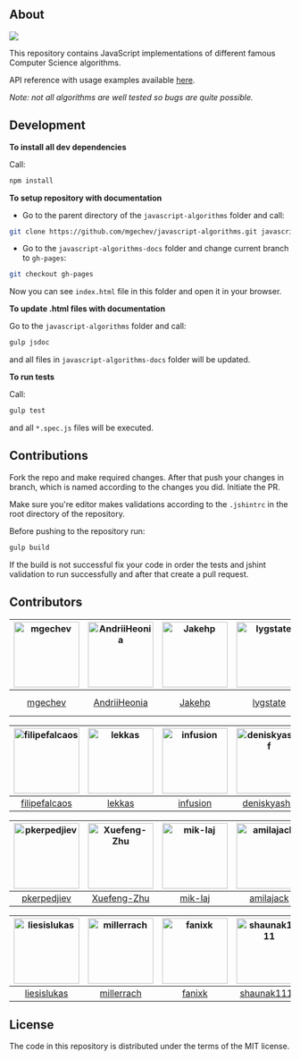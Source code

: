 ## About

![](https://travis-ci.org/mgechev/javascript-algorithms.svg?branch=master)

This repository contains JavaScript implementations of different famous Computer Science algorithms.

API reference with usage examples available <a href="https://mgechev.github.io/javascript-algorithms/" target="_blank">here</a>.

*Note: not all algorithms are well tested so bugs are quite possible.*

## Development

**To install all dev dependencies**

Call:

```bash
npm install
```

**To setup repository with documentation**

- Go to the parent directory of the `javascript-algorithms` folder and call:

```bash
git clone https://github.com/mgechev/javascript-algorithms.git javascript-algorithms-docs
```

- Go to the `javascript-algorithms-docs` folder and change current branch to `gh-pages`:

```bash
git checkout gh-pages
```

Now you can see `index.html` file in this folder and open it in your browser.

**To update .html files with documentation**

Go to the `javascript-algorithms` folder and call:

```bash
gulp jsdoc
```

and all files in `javascript-algorithms-docs` folder will be updated.

**To run tests**

Call:

```bash
gulp test
```

and all `*.spec.js` files will be executed.

## Contributions

Fork the repo and make required changes. After that push your changes in branch, which is named according to the changes you did.
Initiate the PR.

Make sure you're editor makes validations according to the `.jshintrc` in the root directory of the repository.

Before pushing to the repository run:

```bash
gulp build
```

If the build is not successful fix your code in order the tests and jshint validation to run successfully and after that create a pull request.

## Contributors

[<img alt="mgechev" src="https://avatars2.githubusercontent.com/u/455023?v=3&s=117" width="117">](https://github.com/mgechev) |[<img alt="AndriiHeonia" src="https://avatars2.githubusercontent.com/u/773648?v=3&s=117" width="117">](https://github.com/AndriiHeonia) |[<img alt="Jakehp" src="https://avatars2.githubusercontent.com/u/1854569?v=3&s=117" width="117">](https://github.com/Jakehp) |[<img alt="lygstate" src="https://avatars0.githubusercontent.com/u/121040?v=3&s=117" width="117">](https://github.com/lygstate) |[<img alt="krzysztof-grzybek" src="https://avatars3.githubusercontent.com/u/6236664?v=3&s=117" width="117">](https://github.com/krzysztof-grzybek) |[<img alt="pvoznenko" src="https://avatars0.githubusercontent.com/u/1098414?v=3&s=117" width="117">](https://github.com/pvoznenko) |
:---: |:---: |:---: |:---: |:---: |:---: |
[mgechev](https://github.com/mgechev) |[AndriiHeonia](https://github.com/AndriiHeonia) |[Jakehp](https://github.com/Jakehp) |[lygstate](https://github.com/lygstate) |[krzysztof-grzybek](https://github.com/krzysztof-grzybek) |[pvoznenko](https://github.com/pvoznenko) |

[<img alt="filipefalcaos" src="https://avatars1.githubusercontent.com/u/9125631?v=3&s=117" width="117">](https://github.com/filipefalcaos) |[<img alt="lekkas" src="https://avatars0.githubusercontent.com/u/5211478?v=3&s=117" width="117">](https://github.com/lekkas) |[<img alt="infusion" src="https://avatars0.githubusercontent.com/u/197742?v=3&s=117" width="117">](https://github.com/infusion) |[<img alt="deniskyashif" src="https://avatars1.githubusercontent.com/u/5999271?v=3&s=117" width="117">](https://github.com/deniskyashif) |[<img alt="designeng" src="https://avatars3.githubusercontent.com/u/2807469?v=3&s=117" width="117">](https://github.com/designeng) |[<img alt="Microfed" src="https://avatars2.githubusercontent.com/u/613179?v=3&s=117" width="117">](https://github.com/Microfed) |
:---: |:---: |:---: |:---: |:---: |:---: |
[filipefalcaos](https://github.com/filipefalcaos) |[lekkas](https://github.com/lekkas) |[infusion](https://github.com/infusion) |[deniskyashif](https://github.com/deniskyashif) |[designeng](https://github.com/designeng) |[Microfed](https://github.com/Microfed) |

[<img alt="pkerpedjiev" src="https://avatars0.githubusercontent.com/u/2143629?v=3&s=117" width="117">](https://github.com/pkerpedjiev) |[<img alt="Xuefeng-Zhu" src="https://avatars3.githubusercontent.com/u/5875315?v=3&s=117" width="117">](https://github.com/Xuefeng-Zhu) |[<img alt="mik-laj" src="https://avatars2.githubusercontent.com/u/12058428?v=3&s=117" width="117">](https://github.com/mik-laj) |[<img alt="amilajack" src="https://avatars2.githubusercontent.com/u/6374832?v=3&s=117" width="117">](https://github.com/amilajack) |[<img alt="ysharplanguage" src="https://avatars3.githubusercontent.com/u/1055314?v=3&s=117" width="117">](https://github.com/ysharplanguage) |[<img alt="contra" src="https://avatars3.githubusercontent.com/u/425716?v=3&s=117" width="117">](https://github.com/contra) |
:---: |:---: |:---: |:---: |:---: |:---: |
[pkerpedjiev](https://github.com/pkerpedjiev) |[Xuefeng-Zhu](https://github.com/Xuefeng-Zhu) |[mik-laj](https://github.com/mik-laj) |[amilajack](https://github.com/amilajack) |[ysharplanguage](https://github.com/ysharplanguage) |[contra](https://github.com/contra) |

[<img alt="liesislukas" src="https://avatars0.githubusercontent.com/u/2733862?v=3&s=117" width="117">](https://github.com/liesislukas) |[<img alt="millerrach" src="https://avatars1.githubusercontent.com/u/12432794?v=3&s=117" width="117">](https://github.com/millerrach) |[<img alt="fanixk" src="https://avatars1.githubusercontent.com/u/921156?v=3&s=117" width="117">](https://github.com/fanixk) |[<img alt="shaunak1111" src="https://avatars0.githubusercontent.com/u/1323960?v=3&s=117" width="117">](https://github.com/shaunak1111)|[<img alt="kdamball" src="https://avatars0.githubusercontent.com/u/3318312?v=3&s=117" width="117">](https://github.com/kdamball) |
:---: |:---: |:---: |:---: |:---: |
[liesislukas](https://github.com/liesislukas) |[millerrach](https://github.com/millerrach) |[fanixk](https://github.com/fanixk) |[shaunak1111](https://github.com/shaunak1111) |[kdamball](https://github.com/kdamball) |

## License

The code in this repository is distributed under the terms of the MIT license.

